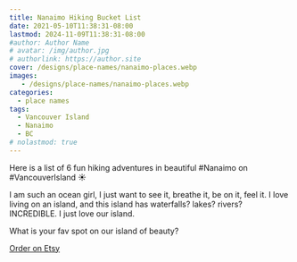 ```yaml
---
title: Nanaimo Hiking Bucket List
date: 2021-05-10T11:38:31-08:00
lastmod: 2024-11-09T11:38:31-08:00
#author: Author Name
# avatar: /img/author.jpg
# authorlink: https://author.site
cover: /designs/place-names/nanaimo-places.webp
images:
   - /designs/place-names/nanaimo-places.webp
categories:
  - place names
tags:
  - Vancouver Island
  - Nanaimo
  - BC
# nolastmod: true
---
```



Here is a list of 6 fun hiking adventures in beautiful #Nanaimo on #VancouverIsland ☀️

I am such an ocean girl, I just want to see it, breathe it, be on it, feel it. I love living on an island, and this island has waterfalls? lakes? rivers? INCREDIBLE. I just love our island.

What is your fav spot on our island of beauty?

<!--more-->
[Order on Etsy](https://www.etsy.com/ca/listing/1002907304/nanaimo-places-muscle-tank)
